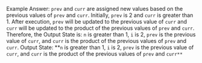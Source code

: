 Example Answer:
`prev` and `curr` are assigned new values based on the previous values of `prev` and `curr`. Initially, `prev` is 2 and `curr` is greater than 1. After execution, `prev` will be updated to the previous value of `curr` and `curr` will be updated to the product of the previous values of `prev` and `curr`. Therefore, the Output State is: `n` is greater than 1, `i` is 2, `prev` is the previous value of `curr`, and `curr` is the product of the previous values of `prev` and `curr`.
Output State: **`n` is greater than 1, `i` is 2, `prev` is the previous value of `curr`, and `curr` is the product of the previous values of `prev` and `curr**`
